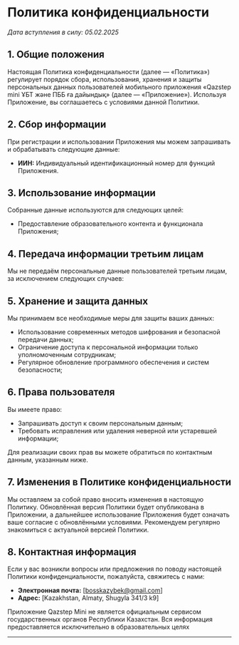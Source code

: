 # Политика конфиденциальности

_Дата вступления в силу: 05.02.2025_

## 1. Общие положения

Настоящая Политика конфиденциальности (далее — «Политика») регулирует порядок сбора, использования, хранения и защиты персональных данных пользователей мобильного приложения «Qazstep mini ҰБТ және ПББ ға дайындық» (далее — «Приложение»). Используя Приложение, вы соглашаетесь с условиями данной Политики.

## 2. Сбор информации

При регистрации и использовании Приложения мы можем запрашивать и обрабатывать следующие данные:
- **ИИН:** Индивидуальный идентификационный номер для функций Приложения.

## 3. Использование информации

Собранные данные используются для следующих целей:
- Предоставление образовательного контента и функционала Приложения;

## 4. Передача информации третьим лицам

Мы не передаём персональные данные пользователей третьим лицам, за исключением следующих случаев:

## 5. Хранение и защита данных

Мы принимаем все необходимые меры для защиты ваших данных:
- Использование современных методов шифрования и безопасной передачи данных;
- Ограничение доступа к персональной информации только уполномоченным сотрудникам;
- Регулярное обновление программного обеспечения и систем безопасности;

## 6. Права пользователя

Вы имеете право:
- Запрашивать доступ к своим персональным данным;
- Требовать исправления или удаления неверной или устаревшей информации;

Для реализации своих прав вы можете обратиться по контактным данным, указанным ниже.

## 7. Изменения в Политике конфиденциальности

Мы оставляем за собой право вносить изменения в настоящую Политику. Обновлённая версия Политики будет опубликована в Приложении, а дальнейшее использование Приложения будет означать ваше согласие с обновлёнными условиями. Рекомендуем регулярно знакомиться с актуальной версией Политики.

## 8. Контактная информация

Если у вас возникли вопросы или предложения по поводу настоящей Политики конфиденциальности, пожалуйста, свяжитесь с нами:

- **Электронная почта:** [bosskazybek@gmail.com]
- **Адрес:** [Kazakhstan, Almaty, Shugyla 341/3 k9]

Приложение Qazstep Mini не является официальным сервисом государственных органов Республики Казахстан. Вся информация предоставляется исключительно в образовательных целях

---
